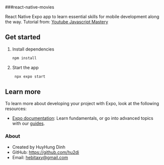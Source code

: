 ###react-native-movies

React Native Expo app to learn essential skills for mobile development along the way.
Tutorial from: [Youtube Javascript Mastery](https://www.youtube.com/watch?v=f8Z9JyB2EIE)

## Get started

1. Install dependencies

   ```bash
   npm install
   ```

2. Start the app

   ```bash
    npx expo start
   ```

## Learn more

To learn more about developing your project with Expo, look at the following resources:

- [Expo documentation](https://docs.expo.dev/): Learn fundamentals, or go into advanced topics with our [guides](https://docs.expo.dev/guides).
  
### About

- Created by HuyHung Dinh
- GitHub: https://github.com/hu2di
- Email: hebitaxy@gmail.com
